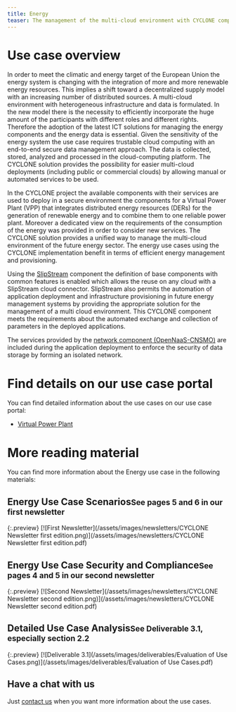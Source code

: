 ```yaml
---
title: Energy
teaser: The management of the multi-cloud environment with CYCLONE components will enable the distribution of computing resources in order to collect measurement data of energy generation and consumption all over the grid.
---
```

# Use case overview

In order to meet the climatic and energy target of the European Union the energy system is changing with the integration of more and more renewable energy resources. This implies a shift toward a decentralized supply model with an increasing number of distributed sources. A multi-cloud environment with heterogeneous infrastructure and data is formulated. In the new model there is the necessity to efficiently incorporate the huge amount of the participants with different roles and different rights. Therefore the adoption of the latest ICT solutions for managing the energy components and the energy data is essential. Given the sensitivity of the energy system the use case requires trustable cloud computing with an end-to-end secure data management approach. The data is collected, stored, analyzed and processed in the cloud-computing platform. The CYCLONE solution provides the possibility for easier multi-cloud deployments (including public or commercial clouds) by allowing manual or automated services to be used.

In the CYCLONE project the available components with their services are used to deploy in a secure environment the components for a Virtual Power Plant (VPP) that integrates distributed energy resources (DERs) for the generation of renewable energy and to combine them to one reliable power plant. Moreover a dedicated view on the requirements of the consumption of the energy was provided in order to consider new services. The CYCLONE solution provides a unified way to manage the multi-cloud environment of the future energy sector. The energy use cases using the CYCLONE implementation benefit in terms of efficient energy management and provisioning. 

Using the [SlipStream](/software.html#slipstream) component the definition of base components with common features is enabled which allows the reuse on any cloud with a SlipStream cloud connector. SlipStream also permits the automation of application deployment and infrastructure provisioning in future energy management systems by providing the appropriate solution for the management of a multi cloud environment. This CYCLONE component meets the requirements about the automated exchange and collection of parameters in the deployed applications.

The services provided by the [network component (OpenNaaS-CNSMO)](/software.html#cyclone-networking-services-manager-and-orchestrator---cnsmo) are included during the application deployment to enforce the security of data storage by forming an isolated network.

# Find details on our use case portal

You can find detailed information about the use cases on our use case portal:

* [Virtual Power Plant](https://cyclone.france-bioinformatique.fr/usecases/view/157)

# More reading material

You can find more information about the Energy use case in the following materials:

## Energy Use Case Scenarios<small>See pages 5 and 6 in our first newsletter</small>

{:.preview}
[![First Newsletter](/assets/images/newsletters/CYCLONE Newsletter first edition.png)](/assets/images/newsletters/CYCLONE Newsletter first edition.pdf)

## Energy Use Case Security and Compliance<small>See pages 4 and 5 in our second newsletter</small>

{:.preview}
[![Second Newsletter](/assets/images/newsletters/CYCLONE Newsletter second edition.png)](/assets/images/newsletters/CYCLONE Newsletter second edition.pdf)

## Detailed Use Case Analysis<small>See Deliverable 3.1, especially section 2.2</small>

{:.preview}
[![Deliverable 3.1](/assets/images/deliverables/Evaluation of Use Cases.png)](/assets/images/deliverables/Evaluation of Use Cases.pdf)

## Have a chat with us

Just [contact us](/contact.html) when you want more information about the use cases.
